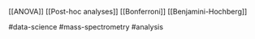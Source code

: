 
[[ANOVA]]
[[Post-hoc analyses]]
[[Bonferroni]]
[[Benjamini-Hochberg]]


#data-science #mass-spectrometry #analysis 